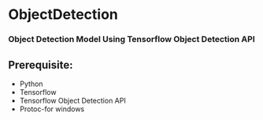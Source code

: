 # ObjectDetection
### Object Detection Model Using Tensorflow Object Detection API

## Prerequisite:
* Python
* Tensorflow
* Tensorflow Object Detection API
* Protoc-for windows


